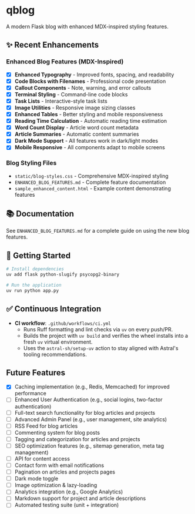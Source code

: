 # qblog

A modern Flask blog with enhanced MDX-inspired styling features.

## ✨ Recent Enhancements

### Enhanced Blog Features (MDX-Inspired)

- [x] **Enhanced Typography** - Improved fonts, spacing, and readability
- [x] **Code Blocks with Filenames** - Professional code presentation
- [x] **Callout Components** - Note, warning, and error callouts
- [x] **Terminal Styling** - Command-line code blocks
- [x] **Task Lists** - Interactive-style task lists
- [x] **Image Utilities** - Responsive image sizing classes
- [x] **Enhanced Tables** - Better styling and mobile responsiveness
- [x] **Reading Time Calculation** - Automatic reading time estimation
- [x] **Word Count Display** - Article word count metadata
- [x] **Article Summaries** - Automatic content summaries
- [x] **Dark Mode Support** - All features work in dark/light modes
- [x] **Mobile Responsive** - All components adapt to mobile screens

### Blog Styling Files

- `static/blog-styles.css` - Comprehensive MDX-inspired styling
- `ENHANCED_BLOG_FEATURES.md` - Complete feature documentation
- `sample_enhanced_content.html` - Example content demonstrating features

## 📚 Documentation

See `ENHANCED_BLOG_FEATURES.md` for a complete guide on using the new blog features.

## 🚀 Getting Started

```bash
# Install dependencies
uv add flask python-slugify psycopg2-binary

# Run the application
uv run python app.py
```

## ✅ Continuous Integration

- **CI workflow**: `.github/workflows/ci.yml`
	- Runs Ruff formatting and lint checks via `uv` on every push/PR.
	- Builds the project with `uv build` and verifies the wheel installs into a fresh `uv` virtual environment.
	- Uses the `astral-sh/setup-uv` action to stay aligned with Astral's tooling recommendations.

## Future Features

- [x] Caching implementation (e.g., Redis, Memcached) for improved performance
- [ ] Enhanced User Authentication (e.g., social logins, two-factor authentication)
- [ ] Full-text search functionality for blog articles and projects
- [ ] Advanced Admin Panel (e.g., user management, site analytics)
- [ ] RSS Feed for blog articles
- [ ] Commenting system for blog posts
- [ ] Tagging and categorization for articles and projects
- [ ] SEO optimization features (e.g., sitemap generation, meta tag management)
- [ ] API for content access
- [ ] Contact form with email notifications
- [ ] Pagination on articles and projects pages
- [ ] Dark mode toggle
- [ ] Image optimization & lazy-loading
- [ ] Analytics integration (e.g., Google Analytics)
- [ ] Markdown support for project and article descriptions
- [ ] Automated testing suite (unit + integration)
